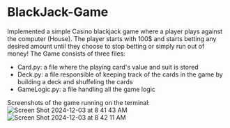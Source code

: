 # BlackJack-Game

Implemented a simple Casino blackjack game where a player plays against the computer (House). The player starts with 100$ and starts betting any desired amount until they choose to stop betting or simply run out of money!
The Game consists of three files: 
- Card.py: a file where the playing card's value and suit is stored
- Deck.py: a file responsible of keeping track of the cards in the game by building a deck and shuffeling the cards
- GameLogic.py: a file handling all the game logic

Screenshots of the game running on the terminal:
![Screen Shot 2024-12-03 at 8 41 43 AM](https://github.com/user-attachments/assets/34f7d14c-cefc-415d-bb00-c326b0950dec)
![Screen Shot 2024-12-03 at 8 42 11 AM](https://github.com/user-attachments/assets/5a0d9445-a0d8-47ea-ab33-9d8aed43fe53)
